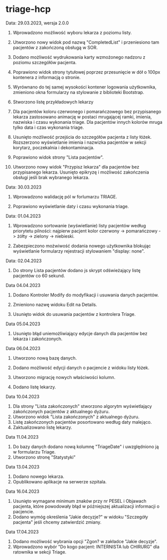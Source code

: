 # triage-hcp

Data: 29.03.2023, wersja 2.0.0

1. Wprowadzono możliwość wyboru lekarza z poziomu listy.

2. Utworzono nowy widok pod nazwą "CompletedList" i przeniesiono tam pacjentów z zakończoną obsługą w SOR.

3. Dodano możliwość wydrukowania karty wzmożonego nadzoru z poziomu szczegółów pacjenta.

4. Poprawiono widok strony tytułowej poprzez przesunięcie w dół o 100px kontenera z informacją o stronie.

5. Wyrównano do tej samej wysokości kontener logowania użytkownika, zmieniono okna formularzy na stylowanie z biblioteki Bootstrap.

6. Stworzono listę przykładowych lekarzy

7. Dla pacjentów koloru czerwonego i pomarańczowego bez przypisanego lekarza zastosowano animację w postaci mrugającej ramki, imienia, nazwiska i czasu wykonania triage. Dla pacjentów innych kolorów mruga tylko data i czas wykonania triage.

8. Usunięto możliwość przejścia do szczegółów pacjenta z listy łóżek. Rozszerzono wyświetlanie imienia i nazwizka pacjentów w sekcji korytarz, poczekalnia i dekontaminacja.

9. Poprawiono widok strony "Lista pacjentów".

10. Utworzono nowy widok "Przypisz lekarza" dla pacjentów bez przypisanego lekarza. Usunięto epikryzę i możliwość zakończenia obsługi jeśli brak wybranego lekarza.

Data: 30.03.2023

1. Wprowadzono walidację pól w forlumarzu TRIAGE.

2. Poprawiono wyświetlanie daty i czasu wykonania triage.

Data: 01.04.2023

1. Wprowadzono sortowanie (wyświetlanie) listy pacjentów według priorytetu pilności: najpierw pacjent kolor czerwony -> pomarańczowy -> żółty -> zielony -> niebieski.

2. Zabezpieczono możwiwość dodania nowego użytkownika blokując wyświetlanie formularzy rejestracji stylowaniem "display: none".

Data: 02.04.2023

1. Do strony Lista pacjentów dodano js skrypt odświeżający listę pacjentów co 60 sekund.

Data 04.04.2023

1. Dodano Kontroler Modify do modyfikacji i usuwania danych pacjentów.

2. Zmieniono nazwę widoku Edit na Details.

3. Usunięto widok do usuwania pacjentów z kontrolera Triage.

Data 05.04.2023

1. Usunięto błąd uniemożliwiający edycje danych dla pacjentów bez lekarza i zakończonych.

Data 06.04.2023

1. Utworzono nową bazę danych.

2. Dodano możliwość edycji danych o pacjencie z widoku listy łóżek.

3. Utworzono migrację nowych właściwości kolumn.

4. Dodano listę lekarzy.

Data 10.04.2023

1. Dla strony "Lista zakończonych" stworzono algorytm wyświetlający zakończonych pacjentów z aktualnego dyżuru.
2. Utworzono widok "Lista zakończonych" z aktualnego dyżuru.
3. Listę zakończonych pacjentów posortowano według daty malejąco.
4. Zaktualizowano listę lekarzy.

Data 11.04.2023

1. Do bazy danych dodano nową kolumnę "TriageDate" i uwzględniono ją w formularzu Triage.
2. Utworzono stronę "Statystyki"

Data 13.04.2023

1. Dodano nowego lekarza.
2. Opublikowano aplikacje na serwerze szpitala.

Data 16.04.2023

1. Usunięto wymagane minimum znaków przy nr PESEL i Objawach pacjenta, które powodowały błąd w późniejszej
	aktualizacji informacji o pacjencie.
2. Dodano wymóg określenia "Jakie decyzje?" w widoku "Szczegóły pacjenta" jeśli chcemy zatwierdzić zmiany.

Data 17.04.2023

1. Dodano możliwość wybrania opcji "Zgon? w zakładce "Jakie decyzje".
2. Wprowadzono wybór "Do kogo pacjent: INTERNISTA lub CHIRURG" dla ratownika w sekcji Triage.